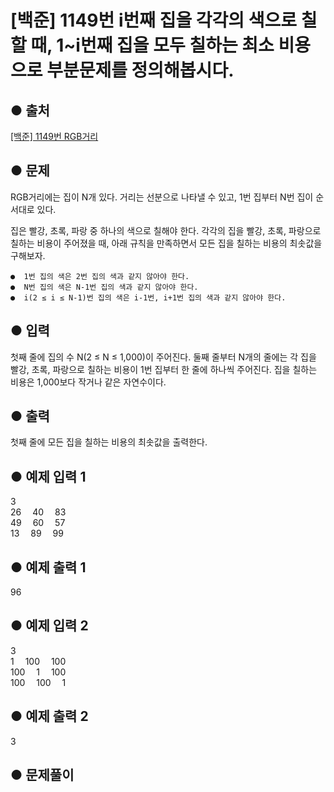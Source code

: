 # [백준] 1149번 i번째 집을 각각의 색으로 칠할 때, 1~i번째 집을 모두 칠하는 최소 비용으로 부분문제를 정의해봅시다.
## ● 출처
[[백준] 1149번 RGB거리](https://www.acmicpc.net/problem/1149)  

## ● 문제
RGB거리에는 집이 N개 있다. 거리는 선분으로 나타낼 수 있고, 1번 집부터 N번 집이 순서대로 있다.

집은 빨강, 초록, 파랑 중 하나의 색으로 칠해야 한다. 각각의 집을 빨강, 초록, 파랑으로 칠하는 비용이 주어졌을 때, 아래 규칙을 만족하면서 모든 집을 칠하는 비용의 최솟값을 구해보자.

    ●  1번 집의 색은 2번 집의 색과 같지 않아야 한다.
    ●  N번 집의 색은 N-1번 집의 색과 같지 않아야 한다.
    ●  i(2 ≤ i ≤ N-1)번 집의 색은 i-1번, i+1번 집의 색과 같지 않아야 한다.

## ● 입력
첫째 줄에 집의 수 N(2 ≤ N ≤ 1,000)이 주어진다. 둘째 줄부터 N개의 줄에는 각 집을 빨강, 초록, 파랑으로 칠하는 비용이 1번 집부터 한 줄에 하나씩 주어진다. 집을 칠하는 비용은 1,000보다 작거나 같은 자연수이다.

## ● 출력
첫째 줄에 모든 집을 칠하는 비용의 최솟값을 출력한다.

## ● 예제 입력 1
3  
26  40  83  
49  60  57  
13  89  99  

## ● 예제 출력 1
96

## ● 예제 입력 2
3  
1  100  100  
100  1  100  
100  100  1  

## ● 예제 출력 2
3

## ● 문제풀이
```python

```
